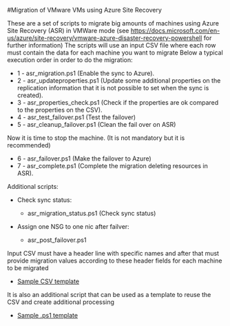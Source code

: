 #Migration of VMware VMs using Azure Site Recovery

These are a set of scripts to migrate big amounts of machines using Azure Site Recovery (ASR) in VMWare mode (see https://docs.microsoft.com/en-us/azure/site-recovery/vmware-azure-disaster-recovery-powershell for further information)
The scripts will use an input CSV file where each row must contain the data for each machine you want to migrate
Below a typical execution order in order to do the migration:
- 1 - asr_migration.ps1 (Enable the sync to Azure).
- 2 - asr_updateproperties.ps1 (Update some additional properties on the replication information that it is not possible to set when the sync is created).
- 3 - asr_properties_check.ps1 (Check if the properties are ok compared to the properties on the CSV).
- 4 - asr_test_failover.ps1 (Test the failover)
- 5 - asr_cleanup_failover.ps1 (Clean the fail over on ASR)

Now it is time to stop the machine. (It is not mandatory but it is recommended)
- 6 - asr_failover.ps1 (Make the failover to Azure)
- 7 - asr_complete.ps1 (Complete the migration deleting resources in ASR).

Additional scripts:
- Check sync status:
  - asr_migration_status.ps1 (Check sync status)

- Assign one NSG to one nic after failver:
    - asr_post_failover.ps1

Input CSV must have a header line with specific names and after that must provide migration values according to these header fields for each machine to be migrated

- [Sample CSV template](input_template.csv)

It is also an additional script that can be used as a template to reuse the CSV and create additional processing
- [Sample .ps1 template](asr_template.ps1)
